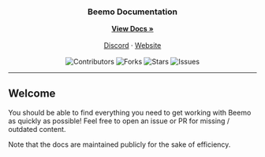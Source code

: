 <p align="center">
  <!-- Project Title and Links-->
  <h3 align="center">Beemo Documentation</h3>
  <p align="center">
    <a href="https://docs.beemo.gg"><strong>View Docs »</strong></a>
    <br /><br />
    <a href="https://beemo.gg/discord">Discord</a>
    ·
    <a href="https://beemo.gg">Website</a>
  </p>
</p>

<!-- Badges -->
<p align="center">
<!--Contributors-->
<img src="https://img.shields.io/github/contributors/AyuAi/beemo-docs.svg?style=for-the-badge" align="center" alt='Contributors'>
<!--Forks-->
<img src="https://img.shields.io/github/forks/AyuAi/beemo-docs.svg?style=for-the-badge" align="center" alt='Forks' >
<!--Stars-->
<img src="https://img.shields.io/github/stars/AyuAi/beemo-docs.svg?style=for-the-badge" align="center" alt='Stars' >
<!--Issues-->
<img src="https://img.shields.io/github/issues/AyuAi/beemo-docs.svg?style=for-the-badge" align="center" alt='Issues' >
</p>

--- 

## Welcome
You should be able to find everything you need to get working with Beemo as quickly as possible! Feel free to open an issue or PR for missing / outdated content.

Note that the docs are maintained publicly for the sake of efficiency.